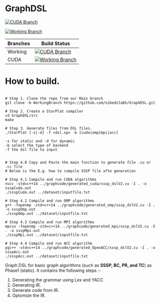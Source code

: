

# GraphDSL

[![CUDA Branch](https://github.com/nibeditabh/GraphDSL/actions/workflows/cuda.yml/badge.svg?branch=cuda)](https://github.com/nibeditabh/GraphDSL/actions/workflows/cuda.yml)

[![Working Branch](https://github.com/nibeditabh/GraphDSL/actions/workflows/working-branch.yml/badge.svg?branch=WorkingBranch)](https://github.com/nibeditabh/GraphDSL/actions/workflows/working-branch.yml)


| Branches   | Build Status |
| -------------  | ------------- |
| Working | [![CUDA Branch](https://github.com/nibeditabh/GraphDSL/actions/workflows/cuda.yml/badge.svg?branch=cuda)](https://github.com/nibeditabh/GraphDSL/actions/workflows/cuda.yml) |
| CUDA    | [![Working Branch](https://github.com/nibeditabh/GraphDSL/actions/workflows/working-branch.yml/badge.svg?branch=WorkingBranch)](https://github.com/nibeditabh/GraphDSL/actions/workflows/working-branch.yml) |


# How to build.

```

# Step 1. Clone the repo from our Main branch
git clone -b WorkingBranch https://github.com/nibeditabh/GraphDSL.git

# Step 2. Create a StarPlat compiler
cd GraphDSL/src
make

# Step 3. Generate files from DSL files.  
./StarPlat [-s|-d] -f <dsl.sp> -b [cuda|omp|mpi|acc]

-s for static and -d for dynamic
-b select the type of backend
-f the dsl file to input


# Step 4.0 Copy and Paste the main function to generate file .cu or .cc file
# Below is the E.g. how to compile SSSP file afte generation

# Step 4.1 Compile and run CUDA algorithms
nvcc -std=c++14 ../graphcode/generated_cuda/sssp_dslV2.cu -I . -o ssspCuda.out
./ssspCuda.out ../dataset/inputfile.txt

# Step 4.2 Compile and run OMP algorithms
g++ -fopenmp -std=c++14 ../graphcode/generated_omp/sssp_dslV2.cu -I . -o ssspOmp.out
./ssspOmp.out ../dataset/inputfile.txt

# Step 4.3 Compile and run MPI algorithms
mpcxx -fopenmp -std=c++14 ../graphcode/generated_mpi/sssp_dslV2.cu -I . -o ssspMpi.out
./ssspMpi.out ../dataset/inputfile.txt

# Step 4.4 Compile and run ACC algorithm
pgc++ -std=c++14 ../graphcode/generated_OpenACC/sssp_dslV2.cu -I . -o ssspAcc.out
./ssspAcc.out ../dataset/inputfile.txt

```


Graph DSL for basic graph algorithms (such as **SSSP, BC, PR, and TC**) as Phase1 (static).
It contains the following steps :-

1. Generating the grammar using Lex and YACC 
2. Generating IR. 
3. Generate code from IR. 
4. Optomize the IR. 
